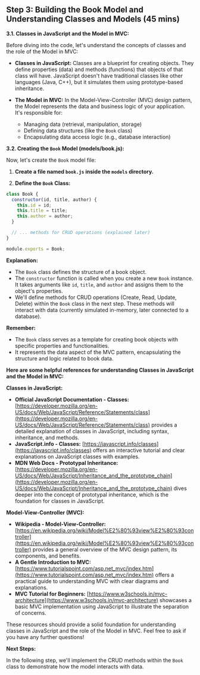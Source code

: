 ## Step 3: Building the Book Model and Understanding Classes and Models (45 mins)

**3.1. Classes in JavaScript and the Model in MVC:**

Before diving into the code, let's understand the concepts of classes and the role of the Model in MVC:

- **Classes in JavaScript:** Classes are a blueprint for creating objects. They define properties (data) and methods (functions) that objects of that class will have. JavaScript doesn't have traditional classes like other languages (Java, C++), but it simulates them using prototype-based inheritance.

- **The Model in MVC:** In the Model-View-Controller (MVC) design pattern, the Model represents the data and business logic of your application. It's responsible for:
  - Managing data (retrieval, manipulation, storage)
  - Defining data structures (like the `Book` class)
  - Encapsulating data access logic (e.g., database interaction)

**3.2. Creating the `Book` Model (models/book.js):**

Now, let's create the `Book` model file:

1. **Create a file named `book.js` inside the `models` directory.**

2. **Define the `Book` Class:**

```javascript
class Book {
  constructor(id, title, author) {
    this.id = id;
    this.title = title;
    this.author = author;
  }

  // ... methods for CRUD operations (explained later)
}

module.exports = Book;
```

**Explanation:**

- The `Book` class defines the structure of a book object.
- The `constructor` function is called when you create a new `Book` instance. It takes arguments like `id`, `title`, and `author` and assigns them to the object's properties.
- We'll define methods for CRUD operations (Create, Read, Update, Delete) within the `Book` class in the next step. These methods will interact with data (currently simulated in-memory, later connected to a database).

**Remember:**

- The `Book` class serves as a template for creating book objects with specific properties and functionalities.
- It represents the data aspect of the MVC pattern, encapsulating the structure and logic related to book data.

**Here are some helpful references for understanding Classes in JavaScript and the Model in MVC:**

**Classes in JavaScript:**

- **Official JavaScript Documentation - Classes:** [https://developer.mozilla.org/en-US/docs/Web/JavaScript/Reference/Statements/class](https://developer.mozilla.org/en-US/docs/Web/JavaScript/Reference/Statements/class) provides a detailed explanation of classes in JavaScript, including syntax, inheritance, and methods.
- **JavaScript.info - Classes:** [https://javascript.info/classes](https://javascript.info/classes) offers an interactive tutorial and clear explanations on JavaScript classes with examples.
- **MDN Web Docs - Prototypal Inheritance:** [https://developer.mozilla.org/en-US/docs/Web/JavaScript/Inheritance_and_the_prototype_chain](https://developer.mozilla.org/en-US/docs/Web/JavaScript/Inheritance_and_the_prototype_chain) dives deeper into the concept of prototypal inheritance, which is the foundation for classes in JavaScript.

**Model-View-Controller (MVC):**

- **Wikipedia - Model-View-Controller:** [https://en.wikipedia.org/wiki/Model%E2%80%93view%E2%80%93controller](https://en.wikipedia.org/wiki/Model%E2%80%93view%E2%80%93controller) provides a general overview of the MVC design pattern, its components, and benefits.
- **A Gentle Introduction to MVC:** [https://www.tutorialspoint.com/asp.net_mvc/index.htm](https://www.tutorialspoint.com/asp.net_mvc/index.htm) offers a practical guide to understanding MVC with clear diagrams and explanations.
- **MVC Tutorial for Beginners:** [https://www.w3schools.in/mvc-architecture](https://www.w3schools.in/mvc-architecture) showcases a basic MVC implementation using JavaScript to illustrate the separation of concerns.

These resources should provide a solid foundation for understanding classes in JavaScript and the role of the Model in MVC. Feel free to ask if you have any further questions!

**Next Steps:**

In the following step, we'll implement the CRUD methods within the `Book` class to demonstrate how the model interacts with data.
